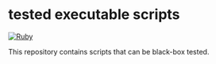 # tested executable scripts

[![Ruby](https://github.com/FranklinYu/tiny-scripts/actions/workflows/rspec.yaml/badge.svg)](https://github.com/FranklinYu/tiny-scripts/actions/workflows/rspec.yaml)

This repository contains scripts that can be black-box tested.
